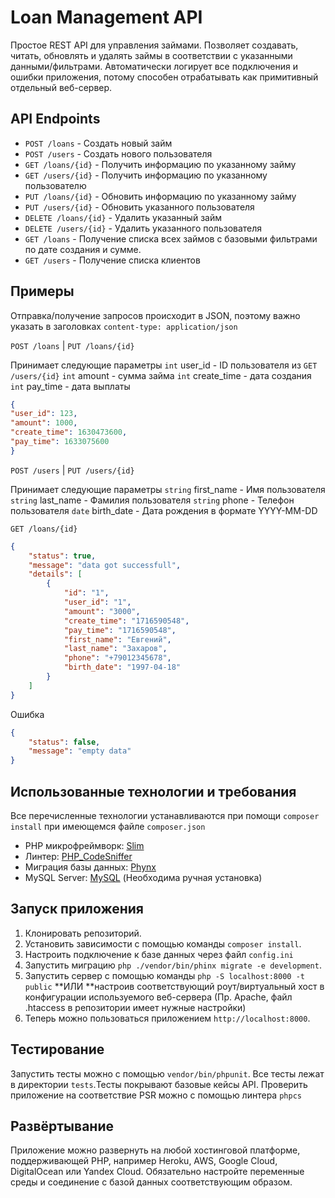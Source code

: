 # Loan Management API

Простое REST API для управления займами. Позволяет создавать, читать, обновлять и удалять займы в соответствии с указанными данными/фильтрами.
Автоматически логирует все подключения и ошибки приложения, потому способен отрабатывать как примитивный отдельный веб-сервер.

## API Endpoints

- `POST /loans` - Создать новый займ
- `POST /users` - Создать нового пользователя
- `GET /loans/{id}` - Получить информацию по указанному займу
- `GET /users/{id}` - Получить информацию по указанному пользователю
- `PUT /loans/{id}` - Обновить информацию по указанному займу
- `PUT /users/{id}` - Обновить указанного пользователя
- `DELETE /loans/{id}` - Удалить указанный займ
- `DELETE /users/{id}` - Удалить указанного пользователя
- `GET /loans` - Получение списка всех займов с базовыми фильтрами по дате создания и сумме.
- `GET /users` - Получение списка клиентов

## Примеры

Отправка/получение запросов происходит в JSON, поэтому важно указать в заголовках `content-type: application/json`

`POST /loans` | `PUT /loans/{id}`

Принимает следующие параметры
`int` user_id - ID пользователя из `GET /users/{id}`
`int` amount - сумма займа
`int` create_time - дата создания
`int` pay_time - дата выплаты

```json
{
"user_id": 123,
"amount": 1000,
"create_time": 1630473600,
"pay_time": 1633075600
}
```
`POST /users` | `PUT /users/{id}`

Принимает следующие параметры
`string` first_name - Имя пользователя
`string` last_name - Фамилия пользователя
`string` phone - Телефон пользователя
`date` birth_date - Дата рождения в формате YYYY-MM-DD


`GET /loans/{id}`
```json
{
    "status": true,
    "message": "data got successfull",
    "details": [
        {
            "id": "1",
            "user_id": "1",
            "amount": "3000",
            "create_time": "1716590548",
            "pay_time": "1716590548",
            "first_name": "Евгений",
            "last_name": "Захаров",
            "phone": "+79012345678",
            "birth_date": "1997-04-18"
        }
    ]
}
```
Ошибка
```json
{
    "status": false,
    "message": "empty data"
}
```
## Использованные технологии и требования

Все перечисленные технологии устанавливаются при помощи `composer install` при имеющемся файле `composer.json`
- PHP микрофреймворк: [Slim](https://github.com/slimphp/Slim)
- Линтер: [PHP_CodeSniffer](https://github.com/squizlabs/PHP_CodeSniffer)
- Миграция базы данных: [Phynx](https://phinx.org/)
- MySQL Server: [MySQL](https://www.mysql.com/) (Необходима ручная установка)

## Запуск приложения

1. Клонировать репозиторий.
2. Установить зависимости с помощью команды `composer install`.
3. Настроить подключение к базе данных через файл `config.ini`
4. Запустить миграцию `php ./vendor/bin/phinx migrate -e development`.
5. Запустить сервер с помощью команды `php -S localhost:8000 -t public` **ИЛИ **настроив соответствующий роут/виртуальный хост в конфигурации используемого веб-сервера (Пр. Apache, файл .htaccess в репозитории имеет нужные настройки)
6. Теперь можно пользоваться приложением `http://localhost:8000`.

## Тестирование

Запустить тесты можно с помощью `vendor/bin/phpunit`.  Все тесты лежат в директории `tests`.Тесты покрывают базовые кейсы API.
Проверить приложение на соответствие PSR можно с помощью линтера `phpcs`

## Развёртывание

Приложение можно развернуть на любой хостинговой платформе, поддерживающей PHP, например Heroku, AWS, Google Cloud, DigitalOcean или Yandex Cloud. Обязательно настройте переменные среды и соединение с базой данных соответствующим образом.
